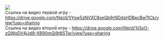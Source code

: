 <a href="https://codeclimate.com/github/KazakovaET/P1/maintainability"><img src="https://api.codeclimate.com/v1/badges/0c5da2967bbee0eabded/maintainability" /></a> <br />
Ссылка на видео первой игру -  https://drive.google.com/file/d/1jYow5zNVXC8xeQb9rNDdsHDBecBwTtCk/view?usp=sharing <br />
Ссылка на видео второй игру - https://drive.google.com/file/d/1iiSsO-zQWqDV4jJd8-XB90mQi9t8STqr/view?usp=sharing
